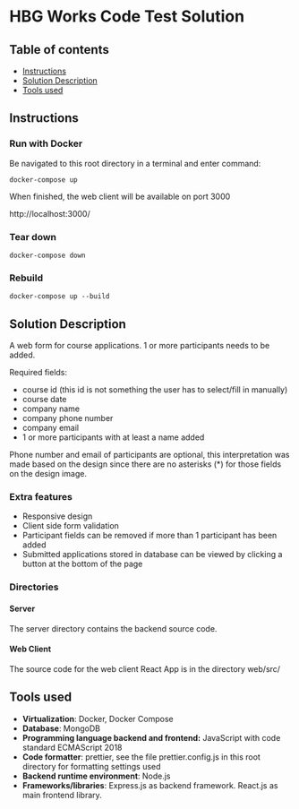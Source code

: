 # HBG Works Code Test Solution

## Table of contents

- [Instructions](#instructions)
- [Solution Description](#solution-description)
- [Tools used](#tools-used)

## Instructions

### Run with Docker

Be navigated to this root directory in a terminal and enter command:

`docker-compose up`

When finished, the web client will be available on port 3000

http://localhost:3000/

### Tear down

`docker-compose down`

### Rebuild

`docker-compose up --build`

## Solution Description

A web form for course applications. 1 or more participants needs to be added.

Required fields:

- course id (this id is not something the user has to select/fill in manually)
- course date
- company name
- company phone number
- company email
- 1 or more participants with at least a name added

Phone number and email of participants are optional, this interpretation was made based on the design since there are no asterisks (\*) for those fields on the design image.

### Extra features

- Responsive design
- Client side form validation
- Participant fields can be removed if more than 1 participant has been added
- Submitted applications stored in database can be viewed by clicking a button at the bottom of the page

### Directories

#### Server

The server directory contains the backend source code.

#### Web Client

The source code for the web client React App is in the directory web/src/

## Tools used

- **Virtualization**: Docker, Docker Compose
- **Database**: MongoDB
- **Programming language backend and frontend:** JavaScript with code standard ECMAScript 2018
- **Code formatter**: prettier, see the file prettier.config.js in this root directory for formatting settings used
- **Backend runtime environment**: Node.js
- **Frameworks/libraries**: Express.js as backend framework. React.js as main frontend library.
